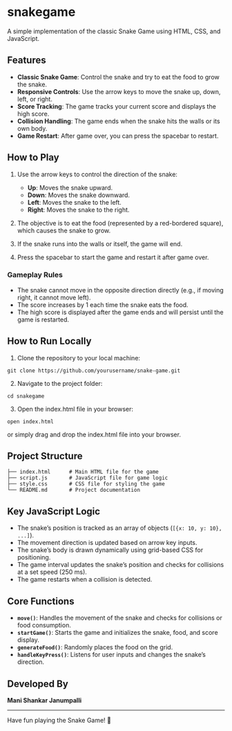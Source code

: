 # snakegame

A simple implementation of the classic Snake Game using HTML, CSS, and JavaScript.

## Features

- **Classic Snake Game**: Control the snake and try to eat the food to grow the snake.
- **Responsive Controls**: Use the arrow keys to move the snake up, down, left, or right.
- **Score Tracking**: The game tracks your current score and displays the high score.
- **Collision Handling**: The game ends when the snake hits the walls or its own body.
- **Game Restart**: After game over, you can press the spacebar to restart.

## How to Play

1. Use the arrow keys to control the direction of the snake:
   - **Up**: Moves the snake upward.
   - **Down**: Moves the snake downward.
   - **Left**: Moves the snake to the left.
   - **Right**: Moves the snake to the right.
   
2. The objective is to eat the food (represented by a red-bordered square), which causes the snake to grow.
3. If the snake runs into the walls or itself, the game will end.
4. Press the spacebar to start the game and restart it after game over.

### Gameplay Rules

- The snake cannot move in the opposite direction directly (e.g., if moving right, it cannot move left).
- The score increases by 1 each time the snake eats the food.
- The high score is displayed after the game ends and will persist until the game is restarted.

## How to Run Locally

1. Clone the repository to your local machine:
```
git clone https://github.com/yourusername/snake-game.git
```
2. Navigate to the project folder:
```
cd snakegame
```
3. Open the index.html file in your browser:
```
open index.html
```
or simply drag and drop the index.html file into your browser.

## Project Structure
```
├── index.html      # Main HTML file for the game
├── script.js       # JavaScript file for game logic
├── style.css       # CSS file for styling the game
└── README.md       # Project documentation
```

## Key JavaScript Logic

- The snake’s position is tracked as an array of objects (`[{x: 10, y: 10}, ...]`).
- The movement direction is updated based on arrow key inputs.
- The snake’s body is drawn dynamically using grid-based CSS for positioning.
- The game interval updates the snake’s position and checks for collisions at a set speed (250 ms).
- The game restarts when a collision is detected.

## Core Functions

- **`move()`**: Handles the movement of the snake and checks for collisions or food consumption.
- **`startGame()`**: Starts the game and initializes the snake, food, and score display.
- **`generateFood()`**: Randomly places the food on the grid.
- **`handleKeyPress()`**: Listens for user inputs and changes the snake’s direction.

## Developed By

**Mani Shankar Janumpalli**

---

Have fun playing the Snake Game! 🚀

